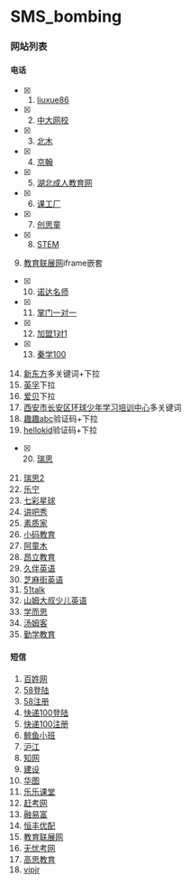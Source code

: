 # SMS_bombing


### 网站列表

#### 电话

- [x] 1. [liuxue86](https://www.liuxue86.com/)
- [x] 2. [中大网校](http://www.wangxiao.cn/)
- [x] 3. [北木](http://www.beimu.com/school/)
- [x] 4. [京翰](https://www.zgjhjy.com/)
- [x] 5. [湖北成人教育网](https://m.hbcjw.com/baoming/)
- [x] 6. [课工厂](http://www.kgc.cn/zhuanti/cpjh_pc.shtml)
- [x] 7. [创思童](http://www.gemstonecn.com/consociation.php)
- [x] 8. [STEM](http://bdzqc.zsld101.com/web/846/15538/23597/index_tpl.htm)
9. [教育联展网](https://www.thea.cn/zt/erjian/)iframe嵌套
- [x] 10. [诺达名师](http://qy.thea.cn/)
- [x] 11. [掌门一对一](https://www.zhangmen.org/lp/sem)
- [x] 12. [加盟1对1](http://bd.jiameng.cn/angli/)
- [x] 13. [秦学100](http://fd1.qinxue100.com/index.html)
14. [新东方](http://www.xdf.cn/)多关键词+下拉
15. [英孚](http://www.ef.com.cn/englishfirst/kids/kids-course)下拉
16. [爱贝](http://ld.abiechina.com/c1.html)下拉
17. [西安市长安区环球少年学习培训中心](http://www.ngkidsxa.cn/messages.asp)多关键词
18. [趣趣abc](https://www.ququabc.com/offlinep.htm)验证码+下拉
19. [hellokid](https://www.hellokid.com/)验证码+下拉
- [x] 20. [瑞思](http://www.risecenter.com/)
21. [瑞思2](http://xa.oddep.com/xuexiao/3946.html)
22. [乐宁](http://learning.learningedu.com.cn/)
23. [七彩星球](http://www.cctvqcxq.com/)
24. [讲吧秀](http://www.jbajy.com/jbx/)
25. [素质家](http://siwei.haike100.com/)
26. [小码教育](http://ks.xiaoma.cn/ks/tgxa/baidu/)
27. [阿童木](http://m.atomdiy.com/atm_09_bd5/)
28. [昂立教育](http://www.onlychild.cn/)
29. [久伴英语](http://www.biteabc.com/)
30. [芝麻街英语](http://www.sesamestreetenglishchina.com/)
31. [51talk](http://www.51talk.com/landing/bdpz1_087737.html)
32. [山姆大叔少儿英语](http://www.unclesamedu.com/index.php)
33. [学而思](https://zt.xueersi.com/zaixian/pc-zhu-tiyanke/index.html)
34. [汤姆客](http://www.hellotom-edu.com/Index/tree/id/470)
35. [勤学教育](http://www.qinxue365.com/business/388.html)

#### 短信

1. [百姓网](http://www.baixing.com/oz/verify/reg)
2. [58登陆](https://passport.58.com/login)
3. [58注册](https://passport.58.com/reg)
4. [快递100登陆](https://sso.kuaidi100.com/sso/authorize.do)
5. [快递100注册](https://sso.kuaidi100.com/sso/reg.jsp)
6. [鲸鱼小班](https://www.jingyuxiaoban.com/app/register)
7. [沪江](https://class.hujiang.com/)
8. [知网](http://my.cnki.net/Register/CommonRegister.aspx)
9. [建设](http://member.jianshe99.com/member/register.shtm)
10. [华图](http://v.huatu.com/newUser/reg.php)
11. [乐乐课堂](http://www.leleketang.com/login/register.php)
12. [赶考网](https://www.gankao.com/user/create)
13. [融易富](https://www.993261.com/account/register)
14. [恒丰优配](http://www.pz1997.com/register)
15. [教育联展网](https://www.thea.cn/zt/erjian/)
16. [无忧考网](https://user.51test.net/user/reg.html)
17. [高思教育](https://www.gaosiedu.com/#/loginCode)
18. [vipjr](https://www.vipjr.com/)
